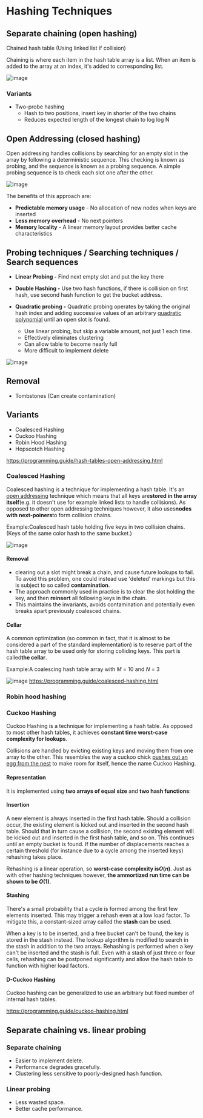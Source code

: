 # Hashing Techniques

## Separate chaining (open hashing)

Chained hash table (Using linked list if collision)

Chaining is where each item in the hash table array is a list. When an item is added to the array at an index, it's added to corresponding list.

![image](../../media/Hashing-Techniques-image1.jpg)

### Variants

- Two-probe hashing
  - Hash to two positions, insert key in shorter of the two chains
  - Reduces expected length of the longest chain to log log N

## Open Addressing (closed hashing)

Open addressing handles collisions by searching for an empty slot in the array by following a deterministic sequence. This checking is known as probing, and the sequence is known as a probing sequence. A simple probing sequence is to check each slot one after the other.

![image](../../media/Hashing-Techniques-image2.jpg)

The benefits of this approach are:

- **Predictable memory usage** - No allocation of new nodes when keys are inserted
- **Less memory overhead** - No next pointers
- **Memory locality** - A linear memory layout provides better cache characteristics

## Probing techniques / Searching techniques / Search sequences

- **Linear Probing -** Find next empty slot and put the key there

- **Double Hashing -** Use two hash functions, if there is collision on first hash, use second hash function to get the bucket address.

- **Quadratic probing -** Quadratic probing operates by taking the original hash index and adding successive values of an arbitrary [quadratic polynomial](https://en.wikipedia.org/wiki/Quadratic_polynomial) until an open slot is found.
  - Use linear probing, but skip a variable amount, not just 1 each time.
  - Effectively eliminates clustering
  - Can allow table to become nearly full
  - More difficult to implement delete

![image](../../media/Hashing-Techniques-image3.jpg)

## Removal

- Tombstones (Can create contamination)

## Variants

- Coalesced Hashing
- Cuckoo Hashing
- Robin Hood Hashing
- Hopscotch Hashing

<https://programming.guide/hash-tables-open-addressing.html>

### Coalesced Hashing

Coalesced hashing is a technique for implementing a hash table. It's an [open addressing](https://programming.guide/hash-tables-open-addressing.html) technique which means that all keys are**stored in the array itself**(e.g. it doesn't use for example linked lists to handle collisions). As opposed to other open addressing techniques however, it also uses**nodes with next-poiners**to form collision chains.

Example:Coalesced hash table holding five keys in two collision chains. (Keys of the same color hash to the same bucket.)

![image](../../media/Hashing-Techniques-image4.jpg)

#### Removal

- clearing out a slot might break a chain, and cause future lookups to fail. To avoid this problem, one could instead use 'deleted' markings but this is subject to so called **contamination**.
- The approach commonly used in practice is to clear the slot holding the key, and then **reinsert** all following keys in the chain.
- This maintains the invariants, avoids contamination and potentially even breaks apart previously coalesced chains.

#### Cellar

A common optimization (so common in fact, that it is almost to be considered a part of the standard implementation) is to reserve part of the hash table array to be used only for storing colliding keys. This part is called**the cellar**.

Example:A coalescing hash table array with *M* = 10 and *N* = 3

![image](../../media/Hashing-Techniques-image5.jpg)
<https://programming.guide/coalesced-hashing.html>

### Robin hood hashing

### Cuckoo Hashing

Cuckoo Hashing is a technique for implementing a hash table. As opposed to most other hash tables, it achieves **constant time worst-case complexity for lookups**.

Collisions are handled by evicting existing keys and moving them from one array to the other. This resembles the way a cuckoo chick [pushes out an egg from the nest](https://www.youtube.com/watch?v=SO1WccH2_YM) to make room for itself, hence the name Cuckoo Hashing.

#### Representation

It is implemented using **two arrays of equal size** and **two hash functions**:

#### Insertion

A new element is always inserted in the first hash table. Should a collision occur, the existing element is kicked out and inserted in the second hash table. Should that in turn cause a collision, the second existing element will be kicked out and inserted in the first hash table, and so on. This continues until an empty bucket is found.
If the number of displacements reaches a certain threshold (for instance due to a cycle among the inserted keys) rehashing takes place.

Rehashing is a linear operation, so **worst-case complexity is*O*(*n*)**. Just as with other hashing techniques however, **the ammortized run time can be shown to be *O*(1)**.

#### Stashing

There's a small probability that a cycle is formed among the first few elements inserted. This may trigger a rehash even at a low load factor. To mitigate this, a constant-sized array called the **stash** can be used.

When a key is to be inserted, and a free bucket can't be found, the key is stored in the stash instead. The lookup algorithm is modified to search in the stash in addition to the two arrays. Rehashing is performed when a key can't be inserted and the stash is full.
Even with a stash of just three or four cells, rehashing can be postponed significantly and allow the hash table to function with higher load factors.

#### D-Cuckoo Hashing

Cuckoo hashing can be generalized to use an arbitrary but fixed number of internal hash tables.

<https://programming.guide/cuckoo-hashing.html>

## Separate chaining vs. linear probing

### Separate chaining

- Easier to implement delete.
- Performance degrades gracefully.
- Clustering less sensitive to poorly-designed hash function.

### Linear probing

- Less wasted space.
- Better cache performance.

